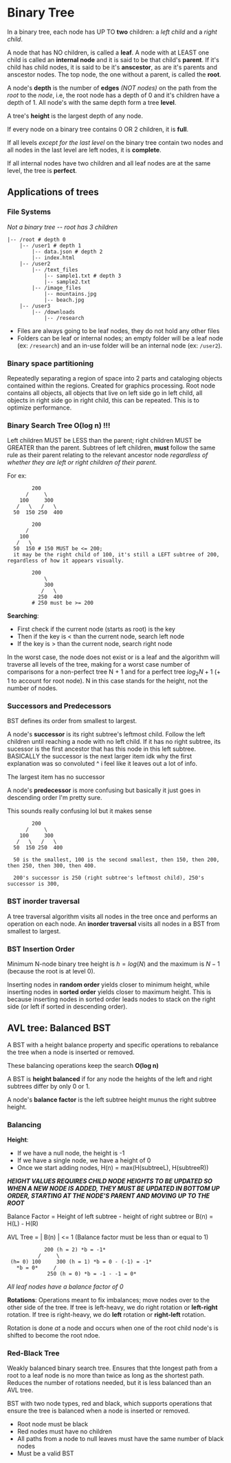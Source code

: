 # Binary Tree
In a binary tree, each node has UP TO **two** children: a *left child* and a *right child*. 

A node that has NO children, is called a **leaf**. A node with at LEAST one child is called an **internal node** and it is said to be that child's **parent**. If it's child has child nodes, it is said to be it's **anscestor**, as are it's parents and anscestor nodes. The top node, the one without a parent, is called the **root**.

A node's **depth** is the number of **edges** *(NOT nodes)* on the path from the *root* to the *node*, i.e, the root node has a depth of 0 and it's children have a depth of 1. All node's with the same depth form a tree **level**.

A tree's **height** is the largest depth of any node.

If every node on a binary tree contains 0 OR 2 children, it is **full**.

If all levels *except for the last level* on the binary tree contain two nodes and all nodes in the last level are left nodes, it is **complete**.

If all internal nodes have two children and all leaf nodes are at the same level, the tree is **perfect**. 


## Applications of trees
### File Systems
*Not a binary tree -- root has 3 children*
```
|-- /root # depth 0
    |-- /user1 # depth 1
        |-- data.json # depth 2
        |-- index.html 
    |-- /user2
        |-- /text_files
            |-- sample1.txt # depth 3
            |-- sample2.txt
        |-- /image_files
            |-- mountains.jpg
            |-- beach.jpg
    |-- /user3
        |-- /downloads
            |-- /research
```

- Files are always going to be leaf nodes, they do not hold any other files
- Folders can be leaf or internal nodes; an empty folder will be a leaf node (ex: `/research`) and an in-use folder will be an internal node (ex: `/user2`).

### Binary space partitioning
Repeatedly separating a region of space into 2 parts and cataloging objects contained within the regions. Created for graphics processing. Root node contains all objects, all objects that live on left side go in left child, all objects in right side go in right child, this can be repeated. This is to optimize performance.

### Binary Search Tree O(log n) !!!
Left children MUST be LESS than the parent; right children MUST be GREATER than the parent. Subtrees of left children, **must** follow the same rule as their parent relating to the relevant ancestor node *regardless of whether they are left or right children of their parent*. 

For ex:
```
        200
      /     \
    100     300
   /   \   /   \
  50  150 250  400 

        200
      / 
    100    
   /   \   
  50  150 # 150 MUST be <= 200; 
  it may be the right child of 100, it's still a LEFT subtree of 200, regardless of how it appears visually.

        200
            \
            300
           /   \
          250  400 
        # 250 must be >= 200
```

**Searching**: 
- First check if the current node (starts as root) is the key
- Then if the key is < than the current node, search left node
- If the key is > than the current node, search right node

In the worst case, the node does not exist or is a leaf and the algorithm will traverse all levels of the tree, making for a worst case number of comparisons for a non-perfect tree N + 1 and for a perfect tree $log_2N + 1$ (+ 1 to account for root node). N in this case stands for the height, not the number of nodes. 

### Successors and Predecessors
BST defines its order from smallest to largest.

A node's **successor** is its right subtree's leftmost child. Follow the left children until reaching a node with no left child. If it has no right subtree, its sucessor is the first ancestor that has this node in this left subtree. BASICALLY the successor is the next larger item idk why the first explanation was so convoluted ^ i feel like it leaves out a lot of info.

The largest item has no successor

A node's **predecessor** is more confusing but basically it just goes in descending order I'm pretty sure.

This sounds really confusing lol but it makes sense

```
        200
      /     \
    100     300
   /   \   /   \
  50  150 250  400 

  50 is the smallest, 100 is the second smallest, then 150, then 200, then 250, then 300, then 400.

  200's successor is 250 (right subtree's leftmost child), 250's successor is 300, 

```

### BST inorder traversal
A tree traversal algorithm visits all nodes in the tree once and performs an operation on each node. An **inorder traversal** visits all nodes in a BST from smallest to largest. 

### BST Insertion Order

Minimum N-node binary tree height is $h = log(N)$ and the maximum is $N - 1$ (because the root is at level 0). 

Inserting nodes in **random order** yields closer to minimum height, while inserting nodes in **sorted order** yields closer to maximum height. This is because inserting nodes in sorted order leads nodes to stack on the right side (or left if sorted in descending order). 

## AVL tree: Balanced BST
A BST with a height balance property and specific operations to rebalance the tree when a node is inserted or removed. 

These balancing operations keep the search **O(log n)**

A BST is **height balanced** if for any node the heights of the left and right subtrees differ by only 0 or 1. 

A node's **balance factor** is the left subtree height munus the right subtree height. 

### Balancing
**Height**: 
- If we have a null node, the height is -1
- If we have a single node, we have a height of 0
- Once we start adding nodes, H(n) = max(H(subtreeL), H(subtreeR))

***HEIGHT VALUES REQUIRES CHILD NODE HEIGHTS TO BE UPDATED SO WHEN A NEW NODE IS ADDED, THEY MUST BE UPDATED IN BOTTOM UP ORDER, STARTING AT THE NODE'S PARENT AND MOVING UP TO THE ROOT***

Balance Factor = Height of left subtree - height of right subtree or B(n) = H(L) - H(R)

AVL Tree = | B(n) | <= 1 (Balance factor must be less than or equal to 1)

```
            200 (h = 2) *b = -1*
          /     \
 (h= 0) 100     300 (h = 1) *b = 0 - (-1) = -1*
   *b = 0*     /   
             250 (h = 0) *b = -1 - -1 = 0*
```
*All leaf nodes have a balance factor of 0*

**Rotations**: Operations meant to fix imbalances; move nodes over to the other side of the tree. If tree is left-heavy, we do right rotation or **left-right** rotation. If tree is right-heavy, we do **left** rotation or **right-left** rotation.

Rotation is done *at* a node and occurs when one of the root child node's is shifted to become the root ndoe. 

### Red-Black Tree
Weakly balanced binary search tree. Ensures that thte longest path from a root to a leaf node is no more than twice as long as the shortest path. Reduces the number of rotations needed, but it is less balanced than an AVL tree.

BST with two node types, red and black, which supports operations that ensure the tree is balanced when a node is inserted or removed. 

- Root node must be black
- Red nodes must have no children
- All paths from a node to null leaves must have the same number of black nodes
- Must be a valid BST


